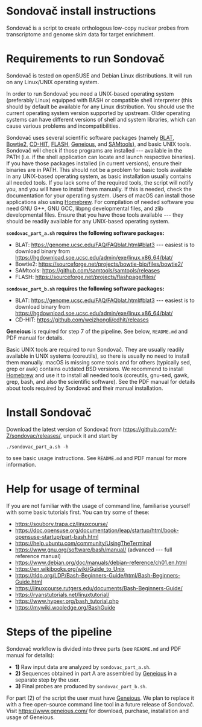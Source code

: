 Sondovač install instructions
================================================================================

Sondovač is a script to create orthologous low-copy nuclear probes from transcriptome and genome skim data for target enrichment.

# Requirements to run Sondovač

Sondovač is tested on openSUSE and Debian Linux distributions. It will run on any Linux/UNIX operating system.

In order to run Sondovač you need a UNIX-based operating system (preferably Linux) equipped with BASH or compatible shell interpreter (this should by default be available for any Linux distribution. You should use the current operating system version supported by upstream. Older operating systems can have different versions of shell and system libraries, which can cause various problems and incompatibilities.

Sondovač uses several scientific software packages (namely [BLAT](https://genome.ucsc.edu/FAQ/FAQblat.html), [Bowtie2](http://bowtie-bio.sourceforge.net/bowtie2/index.shtml), [CD-HIT](http://weizhongli-lab.org/cd-hit/), [FLASH](https://sourceforge.net/projects/flashpage/), [Geneious](https://www.geneious.com/), and [SAMtools](https://www.htslib.org/)), and basic UNIX tools. Sondovač will check if those programs are installed --- available in the PATH (i.e. if the shell application can locate and launch respective binaries). If you have those packages installed (in current versions), ensure their binaries are in PATH. This should not be a problem for basic tools available in any UNIX-based operating system, as basic installation usually contains all needed tools. If you lack some of the required tools, the script will notify you, and you will have to install them manually. If this is needed, check the documentation for your operating system. Users of macOS can install those applications also using [Homebrew](https://brew.sh/). For compilation of needed software you need GNU G++, GNU GCC, libpng developmental files, and zlib developmental files. Ensure that you have those tools available --- they should be readily available for any UNIX-based operating system.

**`sondovac_part_a.sh` requires the following software packages:**

* BLAT: <https://genome.ucsc.edu/FAQ/FAQblat.html#blat3> --- easiest is to download binary from <https://hgdownload.soe.ucsc.edu/admin/exe/linux.x86_64/blat/>
* Bowtie2: <https://sourceforge.net/projects/bowtie-bio/files/bowtie2/>
* SAMtools: <https://github.com/samtools/samtools/releases>
* FLASH: <https://sourceforge.net/projects/flashpage/files/>

**`sondovac_part_b.sh` requires the following software packages:**

* BLAT: <https://genome.ucsc.edu/FAQ/FAQblat.html#blat3> --- easiest is to download binary from <https://hgdownload.soe.ucsc.edu/admin/exe/linux.x86_64/blat/>
* CD-HIT: <https://github.com/weizhongli/cdhit/releases>

**Geneious** is required for step 7 of the pipeline. See below, `README.md` and PDF manual for details.

Basic UNIX tools are required to run Sondovač. They are usually readily available in UNIX systems (coreutils), so there is usually no need to install them manually. macOS is missing some tools and for others (typically sed, grep or awk) contains outdated BSD versions. We recommend to install [Homebrew](https://brew.sh/) and use it to install all needed tools (coreutils, gnu-sed, gawk, grep, bash, and also the scientific software). See the PDF manual for details about tools required by Sondovač and their manual installation.

# Install Sondovač

Download the latest version of Sondovač from <https://github.com/V-Z/sondovac/releases/>, unpack it and start by

    ./sondovac_part_a.sh -h

to see basic usage instructions. See `README.md` and PDF manual for more information.

# Help for usage of terminal

If you are not familiar with the usage of command line, familiarise yourself with some basic tutorials first. You can try some of these:

* <https://soubory.trapa.cz/linuxcourse/>
* <https://doc.opensuse.org/documentation/leap/startup/html/book-opensuse-startup/part-bash.html>
* <https://help.ubuntu.com/community/UsingTheTerminal>
* <https://www.gnu.org/software/bash/manual/> (advanced --- full reference manual)
* <https://www.debian.org/doc/manuals/debian-reference/ch01.en.html>
* <https://en.wikibooks.org/wiki/Guide_to_Unix>
* <https://tldp.org/LDP/Bash-Beginners-Guide/html/Bash-Beginners-Guide.html>
* <https://linuxcourse.rutgers.edu/documents/Bash-Beginners-Guide/>
* <https://ryanstutorials.net/linuxtutorial/>
* <https://www.hypexr.org/bash_tutorial.php>
* <https://mywiki.wooledge.org/BashGuide>

# Steps of the pipeline

Sondovač workflow is divided into three parts (see `README.md` and PDF manual for details):

- **1)** Raw input data are analyzed by `sondovac_part_a.sh`.
- **2)** Sequences obtained in part A are assembled by [Geneious](https://www.geneious.com/) in a separate step by the user.
- **3)** Final probes are produced by `sondovac_part_b.sh`.

For part (2) of the script the user must have [Geneious](https://www.geneious.com/). We plan to replace it with a free open-source command line tool in a future release of Sondovač. Visit <https://www.geneious.com/> for download, purchase, installation and usage of Geneious.

